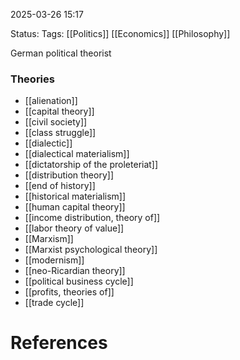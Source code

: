 2025-03-26 15:17

Status:
Tags: [[Politics]] [[Economics]] [[Philosophy]]

German political theorist
### Theories
- [[alienation]]
- [[capital theory]]
- [[civil society]]
- [[class struggle]]
- [[dialectic]]
- [[dialectical materialism]]
- [[dictatorship of the proleteriat]]
- [[distribution theory]]
- [[end of history]]
- [[historical materialism]]
- [[human capital theory]]
- [[income distribution, theory of]]
- [[labor theory of value]]
- [[Marxism]]
- [[Marxist psychological theory]]
- [[modernism]]
- [[neo-Ricardian theory]]
- [[political business cycle]]
- [[profits, theories of]]
- [[trade cycle]]
# References
